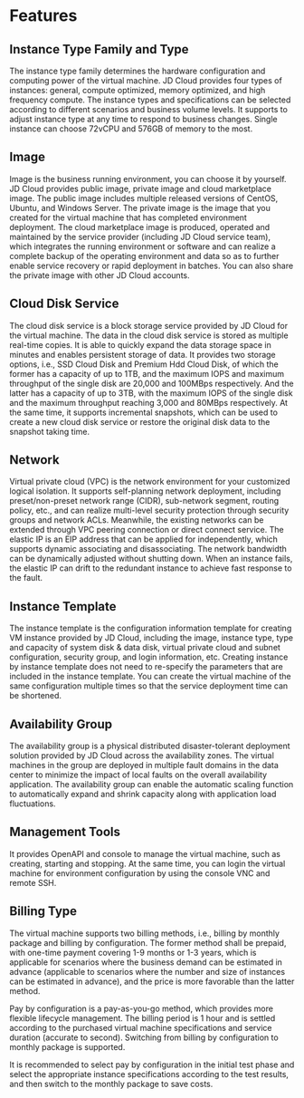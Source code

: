 # Features
## Instance Type Family and Type
The instance type family determines the hardware configuration and computing power of the virtual machine. JD Cloud provides four types of instances: general, compute optimized, memory optimized, and high frequency compute. The instance types and specifications can be selected according to different scenarios and business volume levels. It supports to adjust instance type at any time to respond to business changes. Single instance can choose 72vCPU and 576GB of memory to the most.
## Image
Image is the business running environment, you can choose it by yourself. JD Cloud provides public image, private image and cloud marketplace image.
The public image includes multiple released versions of CentOS, Ubuntu, and Windows Server. The private image is the image that you created for the virtual machine that has completed environment deployment. The cloud marketplace image is produced, operated and maintained by the service provider (including JD Cloud service team), which integrates the running environment or software and can realize a complete backup of the operating environment and data so as to further enable service recovery or rapid deployment in batches. You can also share the private image with other JD Cloud accounts.
## Cloud Disk Service
The cloud disk service is a block storage service provided by JD Cloud for the virtual machine. The data in the cloud disk service is stored as multiple real-time copies. It is able to quickly expand the data storage space in minutes and enables persistent storage of data. It provides two storage options, i.e., SSD Cloud Disk and Premium Hdd Cloud Disk, of which the former has a capacity of up to 1TB, and the maximum IOPS and maximum throughput of the single disk are 20,000 and 100MBps respectively. And the latter has a capacity of up to 3TB, with the maximum IOPS of the single disk and the maximum throughput reaching 3,000 and 80MBps respectively. At the same time, it supports incremental snapshots, which can be used to create a new cloud disk service or restore the original disk data to the snapshot taking time.
## Network
Virtual private cloud (VPC) is the network environment for your customized logical isolation. It supports self-planning network deployment, including preset/non-preset network range (CIDR), sub-network segment, routing policy, etc., and can realize multi-level security protection through security groups and network ACLs. Meanwhile, the existing networks can be extended through VPC peering connection or direct connect service. The elastic IP is an EIP address that can be applied for independently, which supports dynamic associating and disassociating. The network bandwidth can be dynamically adjusted without shutting down. When an instance fails, the elastic IP can drift to the redundant instance to achieve fast response to the fault.
## Instance Template
The instance template is the configuration information template for creating VM instance provided by JD Cloud, including the image, instance type, type and capacity of system disk & data disk, virtual private cloud and subnet configuration, security group, and login information, etc. Creating instance by instance template does not need to re-specify the parameters that are included in the instance template. You can create the virtual machine of the same configuration multiple times so that the service deployment time can be shortened.
## Availability Group
The availability group is a physical distributed disaster-tolerant deployment solution provided by JD Cloud across the availability zones. The virtual machines in the group are deployed in multiple fault domains in the data center to minimize the impact of local faults on the overall availability application. The availability group can enable the automatic scaling function to automatically expand and shrink capacity along with application load fluctuations.
## Management Tools
It provides OpenAPI and console to manage the virtual machine, such as creating, starting and stopping. At the same time, you can login the virtual machine for environment configuration by using the console VNC and remote SSH.
## Billing Type
The virtual machine supports two billing methods, i.e., billing by monthly package and billing by configuration. The former method shall be prepaid, with one-time payment covering 1-9 months or 1-3 years, which is applicable for scenarios where the business demand can be estimated in advance (applicable to scenarios where the number and size of instances can be estimated in advance), and the price is more favorable than the latter method.

Pay by configuration is a pay-as-you-go method, which provides more flexible lifecycle management. The billing period is 1 hour and is settled according to the purchased virtual machine specifications and service duration (accurate to second). Switching from billing by configuration to monthly package is supported.

It is recommended to select pay by configuration in the initial test phase and select the appropriate instance specifications according to the test results, and then switch to the monthly package to save costs.
